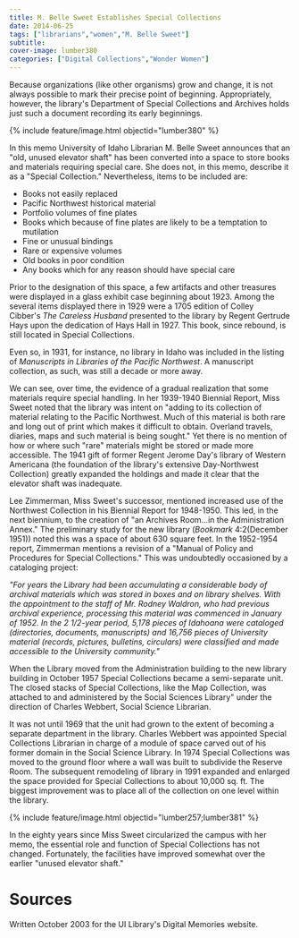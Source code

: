 ```yaml
---
title: M. Belle Sweet Establishes Special Collections
date: 2014-06-25
tags: ["librarians","women","M. Belle Sweet"]
subtitle: 
cover-image: lumber380
categories: ["Digital Collections","Wonder Women"]
---
```


Because organizations (like other organisms) grow and change, it is not always possible to mark their precise point of beginning. Appropriately, however, the library's Department of Special Collections and Archives holds just such a document recording its early beginnings. 

{% include feature/image.html objectid="lumber380" %}

In this memo University of Idaho Librarian M. Belle Sweet announces that an "old, unused elevator shaft" has been converted into a space to store books and materials requiring special care. She does not, in this memo, describe it as a "Special Collection." Nevertheless, items to be included are:

- Books not easily replaced
- Pacific Northwest historical material
- Portfolio volumes of fine plates
- Books which because of fine plates are likely to be a temptation to mutilation
- Fine or unusual bindings
- Rare or expensive volumes
- Old books in poor condition
- Any books which for any reason should have special care

Prior to the designation of this space, a few artifacts and other treasures were displayed in a glass exhibit case beginning about 1923. Among the several items displayed there in 1929 were a 1705 edition of Colley Cibber's *The Careless Husband* presented to the library by Regent Gertrude Hays upon the dedication of Hays Hall in 1927. This book, since rebound, is still located in Special Collections.

Even so, in 1931, for instance, no library in Idaho was included in the listing of *Manuscripts in Libraries of the Pacific Northwest*. A manuscript collection, as such, was still a decade or more away.

We can see, over time, the evidence of a gradual realization that some materials require special handling. In her 1939-1940 Biennial Report, Miss Sweet noted that the library was intent on "adding to its collection of material relating to the Pacific Northwest. Much of this material is both rare and long out of print which makes it difficult to obtain. Overland travels, diaries, maps and such material is being sought." Yet there is no mention of how or where such "rare" materials might be stored or made more accessible. The 1941 gift of former Regent Jerome Day's library of Western Americana (the foundation of the library's extensive Day-Northwest Collection) greatly expanded the holdings and made it clear that the elevator shaft was inadequate.

Lee Zimmerman, Miss Sweet's successor, mentioned increased use of the Northwest Collection in his Biennial Report for 1948-1950. This led, in the next biennium, to the creation of "an Archives Room...in the Administration Annex." The preliminary study for the new library (*Bookmark* 4:2(December 1951)) noted this was a space of about 630 square feet. In the 1952-1954 report, Zimmerman mentions a revision of a "Manual of Policy and Procedures for Special Collections." This was undoubtedly occasioned by a cataloging project:

*"For years the Library had been accumulating a considerable body of archival materials which was stored in boxes and on library shelves. With the appointment to the staff of Mr. Rodney Waldron, who had previous archival experience, processing this material was commenced in January of 1952. In the 2 1/2-year period, 5,178 pieces of Idahoana were cataloged (directories, documents, manuscripts) and 16,756 pieces of University material (records, pictures, bulletins, circulars) were classified and made accessible to the University community."*

When the Library moved from the Administration building to the new library building in October 1957 Special Collections became a semi-separate unit. The closed stacks of Special Collections, like the Map Collection, was attached to and administered by the Social Sciences Library" under the direction of Charles Webbert, Social Science Librarian.

It was not until 1969 that the unit had grown to the extent of becoming a separate department in the library. Charles Webbert was appointed Special Collections Librarian in charge of a module of space carved out of his former domain in the Social Science Library. In 1974 Special Collections was moved to the ground floor where a wall was built to subdivide the Reserve Room. The subsequent remodeling of library in 1991 expanded and enlarged the space provided for Special Collections to about 10,000 sq. ft. The biggest improvement was to place all of the collection on one level within the library.

{% include feature/image.html objectid="lumber257;lumber381" %}

In the eighty years since Miss Sweet circularized the campus with her memo, the essential role and function of Special Collections has not changed. Fortunately, the facilities have improved somewhat over the earlier "unused elevator shaft."

# Sources

Written October 2003 for the UI Library's Digital Memories website.